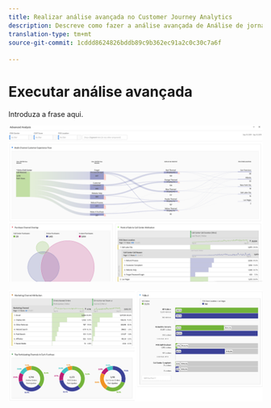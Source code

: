 ```yaml
---
title: Realizar análise avançada no Customer Journey Analytics
description: Descreve como fazer a análise avançada de Análise de jornada do cliente no Workspace.
translation-type: tm+mt
source-git-commit: 1cddd8624826bddb89c9b362ec91a2c0c30c7a6f

---
```



# Executar análise avançada

Introduza a frase aqui.

![Captura de tela 1 do espaço de trabalho](assets/cja-adv-analysis1.png)

![Captura de tela 2 da área de trabalho](assets/cja-adv-analysis2.png)
